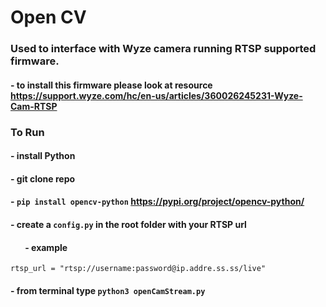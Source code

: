 # Open CV

### Used to interface with Wyze camera running RTSP supported firmware. 
#### - to install this firmware please look at resource https://support.wyze.com/hc/en-us/articles/360026245231-Wyze-Cam-RTSP

### To Run
#### - install Python
#### - git clone repo
#### - `pip install opencv-python` https://pypi.org/project/opencv-python/
#### - create a `config.py` in the root folder with your RTSP url
#### &nbsp;&nbsp;&nbsp;&nbsp;&nbsp;&nbsp;  - example
```
rtsp_url = "rtsp://username:password@ip.addre.ss.ss/live"
``` 
#### - from terminal type `python3 openCamStream.py`
